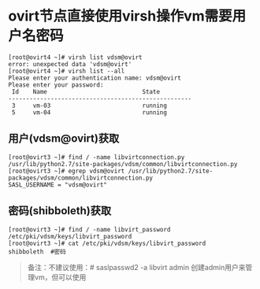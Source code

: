 # ovirt节点直接使用virsh操作vm需要用户名密码

```
[root@ovirt4 ~]# virsh list vdsm@ovirt
error: unexpected data 'vdsm@ovirt'
[root@ovirt4 ~]# virsh list --all
Please enter your authentication name: vdsm@ovirt
Please enter your password: 
 Id    Name                           State
----------------------------------------------------
 3     vm-03                          running
 5     vm-04                          running
```

## 用户(vdsm@ovirt)获取

```
[root@ovirt3 ~]# find / -name libvirtconnection.py 
/usr/lib/python2.7/site-packages/vdsm/common/libvirtconnection.py
[root@ovirt3 ~]# egrep vdsm@ovirt /usr/lib/python2.7/site-packages/vdsm/common/libvirtconnection.py
SASL_USERNAME = "vdsm@ovirt"
```

## 密码(shibboleth)获取

```
[root@ovirt3 ~]# find / -name libvirt_password          
/etc/pki/vdsm/keys/libvirt_password
[root@ovirt3 ~]# cat /etc/pki/vdsm/keys/libvirt_password
shibboleth  #密码
```

> 备注：不建议使用：# saslpasswd2 -a libvirt admin 创建admin用户来管理vm，但可以使用